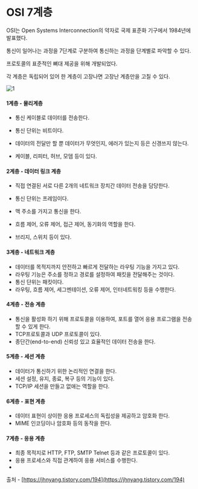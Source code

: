 <h1>OSI 7계층</h1>

OSI는 Open Systems Interconnection의 약자로 국제 표준화 기구에서 1984년에 발표했다.

통신이 일어나는 과정을 7단계로 구분하여 통신하는 과정을 단계별로 파악할 수 있다.

프로토콜의 표준적인 뼈대 제공을 위해 개발되었다.

각 계층은 독립되어 있어 한 계층이 고장나면 고장난 계층만을 고칠 수 있다.

![1](https://user-images.githubusercontent.com/59406960/110309624-ed29c080-8044-11eb-9314-1036a96f4b00.png)

<h4>1계층 - 물리계층</h4>

- 통신 케이블로 데이터를 전송한다.

- 통신 단위는 비트이다.

- 데이터의 전달만 할 뿐 데이터가 무엇인지, 에러가 있는지 등은 신경쓰지 않는다.

- 케이블, 리피터, 허브, 모뎀 등이 있다.



<h4>2계층 - 데이터 링크 계층</h4>

- 직접 연결된 서로 다른 2개의 네트워크 장치간 데이터 전송을 담당한다.

- 통신 단위는 프레임이다.

- 맥 주소를 가지고 통신을 한다.

- 흐름 제어, 오류 제어, 접근 제어, 동기화의 역할을 한다.

- 브리지, 스위치 등이 있다.



<h4>3계층 - 네트워크 계층</h4>

- 데이터를 목적지까지 안전하고 빠르게 전달하는 라우팅 기능을 가지고 있다.
- 라우팅 기능은 주소를 정하고 경로를 설정하여 패킷을 전달해주는 것이다.
- 통신 단위는 패킷이다.
- 라우팅, 흐름 제어, 세그멘테이션, 오류 제어, 인터네트워킹 등을 수행한다.



<h4>4계층 - 전송 계층</h4>

- 통신을 활성화 하기 위해 프로토콜을 이용하여, 포트를 열어 응용 프로그램을 전송할 수 있게 한다.
- TCP프로토콜과 UDP 프로토콜이 있다.
- 종단간(end-to-end) 신뢰성 있고 효율적인 데이터 전송을 한다.



<h4>5계층 - 세션 계층</h4>

- 데이터가 통신하기 위한 논리적인 연결을 한다.
- 세션 설정, 유지, 종료, 복구 등의 기능이 있다.
- TCP/IP 세션을 만들고 없애는 역할을 한다.



<h4>6계층 - 표현 계층</h4>

- 데이터 표현이 상이한 응용 프로세스의 독립성을 제공하고 암호화 한다.
- MIME 인코딩이나 암호화 등의 동작을 한다.



<h4>7계층 - 응용 계층</h4>

- 최종 목적지로 HTTP, FTP, SMTP Telnet 등과 같은 프로토콜이 있다.
- 응용 프로세스와 직접 관계하여 응용 서비스를 수행한다.
- 

출처 - [https://jhnyang.tistory.com/194](https://jhnyang.tistory.com/194)